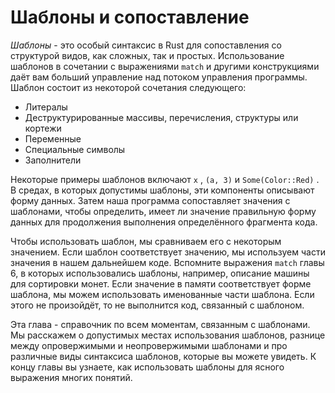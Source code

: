 # Шаблоны и сопоставление

*Шаблоны* - это особый синтаксис в Rust для сопоставления со структурой видов, как сложных, так и простых. Использование шаблонов в сочетании с выражениями `match` и другими конструкциями даёт вам больший управление над потоком управления программы. Шаблон состоит из некоторой сочетания следующего:

- Литералы
- Деструктурированные массивы, перечисления, структуры или кортежи
- Переменные
- Специальные символы
- Заполнители

Некоторые примеры шаблонов включают `x` , `(a, 3)` и `Some(Color::Red)` . В средах, в которых допустимы шаблоны, эти компоненты описывают форму данных. Затем наша программа сопоставляет значения с шаблонами, чтобы определить, имеет ли значение правильную форму данных для продолжения выполнения определённого фрагмента кода.

Чтобы использовать шаблон, мы сравниваем его с некоторым значением. Если шаблон соответствует значению, мы используем части значения в нашем дальнейшем коде. Вспомните выражения `match` главы 6, в которых использовались шаблоны, например, описание машины для сортировки монет. Если значение в памяти соответствует форме шаблона, мы можем использовать именованные части шаблона. Если этого не произойдёт, то не выполнится код, связанный с шаблоном.

Эта глава - справочник по всем моментам, связанным с шаблонами. Мы расскажем о допустимых местах использования шаблонов, разнице между опровержимыми и неопровержимыми шаблонами и про различные виды синтаксиса шаблонов, которые вы можете увидеть. К концу главы вы узнаете, как использовать шаблоны для ясного выражения многих понятий.
